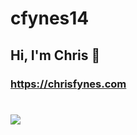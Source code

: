 # cfynes14

## Hi, I'm Chris 👋

### https://chrisfynes.com

# <img src="https://wakatime.com/share/@c8171554-159d-4c64-bb06-721c24f968c0/8de5b263-0a20-45f2-84fc-dc2a3a97f83e.svg">




